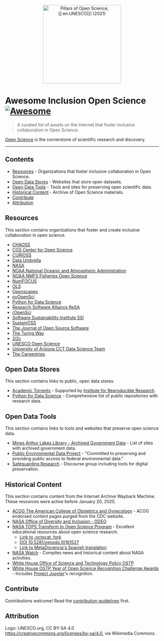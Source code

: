 <div align=center><a title="UNESCO.org, CC BY-SA 4.0 &lt;https://creativecommons.org/licenses/by-sa/4.0&gt;, via Wikimedia Commons" href="https://commons.wikimedia.org/wiki/File:UNESCO-Open_science-pillars-en.png"><img width="256" alt="Pillars of Open Science, [[:en:UNESCO|]] (2021)" src="https://upload.wikimedia.org/wikipedia/commons/thumb/d/d8/UNESCO-Open_science-pillars-en.png/256px-UNESCO-Open_science-pillars-en.png?20230407113230"></a></div>

# Awesome Inclusion Open Science [![Awesome](https://awesome.re/badge.svg)](https://awesome.re)

> A curated list of assets on the Internet that foster inclusive collaboration in Open Science.

[Open Science](https://en.wikipedia.org/wiki/Open_science) is the cornerstone of scientific research and discovery.

---

## Contents

- [Resources](#resources) - Organizations that foster inclusive collaboration in Open Science.
- [Open Data Stores](#open-data-stores) - Websites that store open datasets.
- [Open Data Tools](#open-data-tools) - Tools and sites for preserving open scientific data.
- [Historical Content](#historical-content) - Archive of Open Science materials.
- [Contribute](#contribute)
- [Attribution](#attribution)

## Resources

This section contains organizations that foster and create inclusive collaboration in open science.

- [CHAOSS](https://chaoss.community)
- [COS Center for Open Science](https://www.cos.io/)
- [CURIOSS](https://curioss.org)
- [Data Umbrella](https://www.dataumbrella.org/)
- [NASA](https://https://science.nasa.gov/)
- [NOAA National Oceanic and Atmospheric Administration](https://www.noaa.gov/)
- [NOAA NMFS Fisheries Open Science](https://nmfs-opensci.github.io/)
- [NumFOCUS](https://numfocus.org/)
- [OLS](https://we-are-ols.org/)
- [Openscapes](https://openscapes.org/)
- [pyOpenSci](https://pyopensci.org)
- [Python for Data Science](https://www.python4data.science/)
- [Research Software Alliance ReSA](https://www.researchsoft.org/)
- [rOpenSci](https://ropensci.org/)
- [Software Sustainability Institute SSI](https://www.software.ac.uk/)
- [SustainOSS](https://sustainoss.org)
- [The Journal of Open Source Software](https://joss.theoj.org/)
- [The Turing Way](https://book.the-turing-way.org/)
- [2i2c](https://2i2c.org/)
- [UNESCO Open Science](https://www.unesco.org/en/open-science)
- [University of Arizona CCT Data Science Team](https://datascience.cct.arizona.edu/)
- [The Carpentries](https://carpentries.org/)

## Open Data Stores

This section contains links to public, open data stores.

- [Academic Torrents](https://academictorrents.com/) - Supported by [Institute for Reproducible Research](https://reproducibilityinstitute.org/w/).
- [Python for Data Science](https://www.python4data.science/en/latest/data-processing/opendata.html) - Comprehensive
  list of public repositories with research data.

## Open Data Tools

This section contains links to tools and websites that preserve open science data.

- [Mines Arthur Lakes Library - Archived Government Data](https://libguides.mines.edu/govinfo/archiveddata) - List of sites with archived government data.
- [Public Environmental Data Project](https://screening-tools.com/) - "Committed to preserving and providing public access to federal environmental data."
- [Safeguarding Research](https://safeguarding-research.discourse.group/) - Discourse group including tools for digital preservation.

## Historical Content

This section contains content from the Internet Archive Wayback Machine. These resources were active before January 20, 2025.

- [ACOG The American College of Obstetrics and Gynecology](https://www.acog.org/clinical/clinical-guidance/acog-endorsed) - ACOG endorsed content pages
  purged from the CDC website.
- [NASA Office of Diversity and Inclusion - ODEO](https://web.archive.org/web/20241203234804/https://www.nasa.gov/odeo/)
- [NASA TOPS Transform to Open Science Program](https://web.archive.org/web/20250117225447/https://science.nasa.gov/open-science/tops/) - Excellent educational resources about open science research.
  - [Link to :octocat: fork](https://github.com/willingc/Transform-to-Open-Science)
  - [DOI 10.5281/zenodo.10161527][2]
  - [Link to MetaDocencia's Spanish translation](https://github.com/MetaDocencia/NASA_TOPS-OS101)
- [NASA Watch](https://nasawatch.com/) - Compiles news and historical content about NASA activities.
- [White House Office of Science and Technology Policy OSTP](https://web.archive.org/web/20250116060814/https://www.whitehouse.gov/ostp/)
- [White House OSTP Year of Open Science Recognition Challenge Awards](https://web.archive.org/web/20250116062759/https://www.whitehouse.gov/ostp/news-updates/2024/03/21/white-house-office-of-science-technology-policy-announces-year-of-open-science-recognition-challenge-winners/) - Includes [Project Jupyter](https://jupyter.org)'s recognition.

## Contribute

Contributions welcome! Read the [contribution guidelines][1] first.

## Attribution

Logo: UNESCO.org, CC BY-SA 4.0 <https://creativecommons.org/licenses/by-sa/4.0>, via Wikimedia Commons.

[1]: contributing.md
[2]: https://doi.org/10.5281/zenodo.10161527
